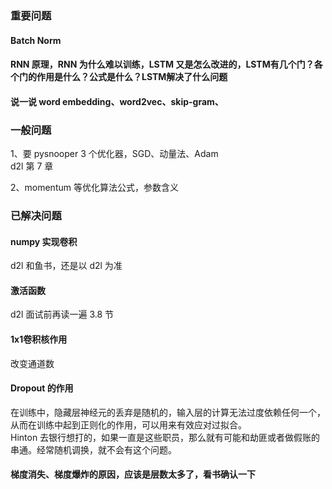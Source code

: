
### 重要问题 

#### Batch Norm  

#### RNN 原理，RNN 为什么难以训练，LSTM 又是怎么改进的，LSTM有几个门？各个门的作用是什么？公式是什么？LSTM解决了什么问题

#### 说一说 word embedding、word2vec、skip-gram、




### 一般问题  

1、要 pysnooper 3 个优化器，SGD、动量法、Adam  
d2l 第 7 章  

2、momentum 等优化算法公式，参数含义  



### 已解决问题

#### numpy 实现卷积  
d2l 和鱼书，还是以 d2l 为准  

#### 激活函数
d2l 面试前再读一遍 3.8 节  

#### 1x1卷积核作用
改变通道数  

#### Dropout 的作用
在训练中，隐藏层神经元的丢弃是随机的，输入层的计算无法过度依赖任何一个，从而在训练中起到正则化的作用，可以用来有效应对过拟合。  
Hinton 去银行想打的，如果一直是这些职员，那么就有可能和劫匪或者做假账的串通。经常随机调换，就不会有这个问题。  


#### 梯度消失、梯度爆炸的原因，应该是层数太多了，看书确认一下







